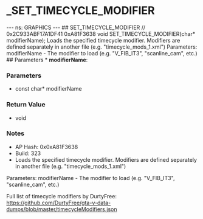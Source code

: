 # _SET_TIMECYCLE_MODIFIER

--- ns: GRAPHICS --- ## SET_TIMECYCLE_MODIFIER  // 0x2C933ABF17A1DF41 0xA81F3638 void SET_TIMECYCLE_MODIFIER(char* modifierName);  Loads the specified timecycle modifier. Modifiers are defined separately in another file (e.g. "timecycle_mods_1.xml") Parameters: modifierName - The modifier to load (e.g. "V_FIB_IT3", "scanline_cam", etc.)  ## Parameters * **modifierName**:

### Parameters
* const char* modifierName

### Return Value
* void

### Notes
* AP Hash: 0x0xA81F3638
* Build: 323
* Loads the specified timecycle modifier. Modifiers are defined separately in another file (e.g. "timecycle_mods_1.xml")

Parameters:
modifierName - The modifier to load (e.g. "V_FIB_IT3", "scanline_cam", etc.)

Full list of timecycle modifiers by DurtyFree: https://github.com/DurtyFree/gta-v-data-dumps/blob/master/timecycleModifiers.json

